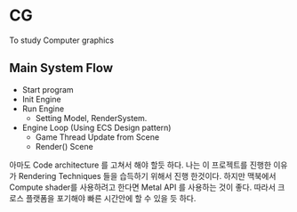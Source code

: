 # CG
To study Computer graphics 

## Main System Flow
- Start program 
- Init Engine 
- Run Engine 
  - Setting Model, RenderSystem.
- Engine Loop (Using ECS Design pattern)
  - Game Thread Update from Scene
  - Render() Scene



아마도 Code architecture 를 고쳐서 해야 할듯 하다. 
나는 이 프로젝트를 진행한 이유가 Rendering Techniques 들을 습득하기 위해서 진행 한것이다. 
하지만 맥북에서 Compute shader를 사용하려고 한다면 Metal API 를 사용하는 것이 좋다. 
따라서 크로스 플랫폼을 포기해야 빠른 시간안에 할 수 있을 듯 하다. 